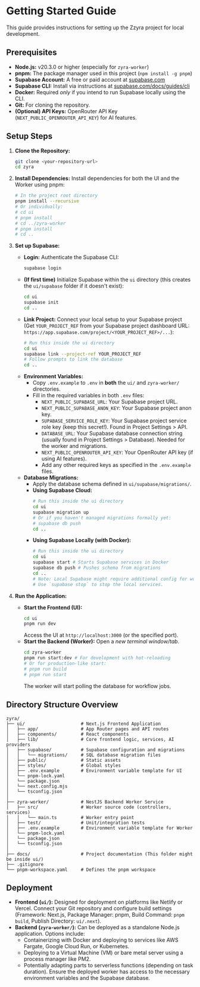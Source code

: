 # Getting Started Guide

This guide provides instructions for setting up the Zzyra project for local development.

## Prerequisites

- **Node.js:** v20.3.0 or higher (especially for `zyra-worker`)
- **pnpm:** The package manager used in this project (`npm install -g pnpm`)
- **Supabase Account:** A free or paid account at [supabase.com](https://supabase.com)
- **Supabase CLI:** Install via instructions at [supabase.com/docs/guides/cli](https://supabase.com/docs/guides/cli)
- **Docker:** Required _only_ if you intend to run Supabase locally using the CLI.
- **Git:** For cloning the repository.
- **(Optional) API Keys:** OpenRouter API Key (`NEXT_PUBLIC_OPENROUTER_API_KEY`) for AI features.

## Setup Steps

1.  **Clone the Repository:**

    ```bash
    git clone <your-repository-url>
    cd zyra
    ```

2.  **Install Dependencies:**
    Install dependencies for both the UI and the Worker using pnpm:

    ```bash
    # In the project root directory
    pnpm install --recursive
    # Or individually:
    # cd ui
    # pnpm install
    # cd ../zyra-worker
    # pnpm install
    # cd ..
    ```

3.  **Set up Supabase:**

    - **Login:** Authenticate the Supabase CLI:
      ```bash
      supabase login
      ```
    - **(If first time)** Initialize Supabase within the `ui` directory (this creates the `ui/supabase` folder if it doesn't exist):
      ```bash
      cd ui
      supabase init
      cd ..
      ```
    - **Link Project:** Connect your local setup to your Supabase project (Get `YOUR_PROJECT_REF` from your Supabase project dashboard URL: `https://app.supabase.com/project/<YOUR_PROJECT_REF>/...`):
      ```bash
      # Run this inside the ui directory
      cd ui
      supabase link --project-ref YOUR_PROJECT_REF
      # Follow prompts to link the database
      cd ..
      ```
    - **Environment Variables:**
      - Copy `.env.example` to `.env` in **both** the `ui/` and `zyra-worker/` directories.
      - Fill in the required variables in both `.env` files:
        - `NEXT_PUBLIC_SUPABASE_URL`: Your Supabase project URL.
        - `NEXT_PUBLIC_SUPABASE_ANON_KEY`: Your Supabase project anon key.
        - `SUPABASE_SERVICE_ROLE_KEY`: Your Supabase project service role key (keep this secret!). Found in Project Settings > API.
        - `DATABASE_URL`: Your Supabase database connection string (usually found in Project Settings > Database). Needed for the worker and migrations.
        - `NEXT_PUBLIC_OPENROUTER_API_KEY`: Your OpenRouter API key (if using AI features).
        - Add any other required keys as specified in the `.env.example` files.
    - **Database Migrations:**
      - Apply the database schema defined in `ui/supabase/migrations/`.
      - **Using Supabase Cloud:**
        ```bash
        # Run this inside the ui directory
        cd ui
        supabase migration up
        # Or if you haven't managed migrations formally yet:
        # supabase db push
        cd ..
        ```
      - **Using Supabase Locally (with Docker):**
        ```bash
        # Run this inside the ui directory
        cd ui
        supabase start # Starts Supabase services in Docker
        supabase db push # Pushes schema from migrations
        cd ..
        # Note: Local Supabase might require additional config for worker connection.
        # Use `supabase stop` to stop the local services.
        ```

4.  **Run the Application:**
    - **Start the Frontend (UI):**
      ```bash
      cd ui
      pnpm run dev
      ```
      Access the UI at `http://localhost:3000` (or the specified port).
    - **Start the Backend (Worker):**
      Open a _new terminal window/tab_.
      ```bash
      cd zyra-worker
      pnpm run start:dev # For development with hot-reloading
      # Or for production-like start:
      # pnpm run build
      # pnpm run start
      ```
      The worker will start polling the database for workflow jobs.

## Directory Structure Overview

```
zyra/
├── ui/                     # Next.js Frontend Application
│   ├── app/                # App Router pages and API routes
│   ├── components/         # React components
│   ├── lib/                # Core frontend logic, services, AI providers
│   ├── supabase/           # Supabase configuration and migrations
│   │   └── migrations/     # SQL database migration files
│   ├── public/             # Static assets
│   ├── styles/             # Global styles
│   ├── .env.example        # Environment variable template for UI
│   └── pnpm-lock.yaml
│   └── package.json
│   └── next.config.mjs
│   └── tsconfig.json
│
├── zyra-worker/            # NestJS Backend Worker Service
│   ├── src/                # Worker source code (controllers, services)
│   │   └── main.ts         # Worker entry point
│   ├── test/               # Unit/integration tests
│   ├── .env.example        # Environment variable template for Worker
│   └── pnpm-lock.yaml
│   └── package.json
│   └── tsconfig.json
│
├── docs/                   # Project documentation (This folder might be inside ui/)
├── .gitignore
└── pnpm-workspace.yaml     # Defines the pnpm workspace
```

## Deployment

- **Frontend (`ui/`):** Designed for deployment on platforms like Netlify or Vercel. Connect your Git repository and configure build settings (Framework: Next.js, Package Manager: pnpm, Build Command: `pnpm build`, Publish Directory: `ui/.next`).
- **Backend (`zyra-worker/`):** Can be deployed as a standalone Node.js application. Options include:
  - Containerizing with Docker and deploying to services like AWS Fargate, Google Cloud Run, or Kubernetes.
  - Deploying to a Virtual Machine (VM) or bare metal server using a process manager like PM2.
  - Potentially adapting parts to serverless functions (depending on task duration).
    Ensure the deployed worker has access to the necessary environment variables and the Supabase database.
